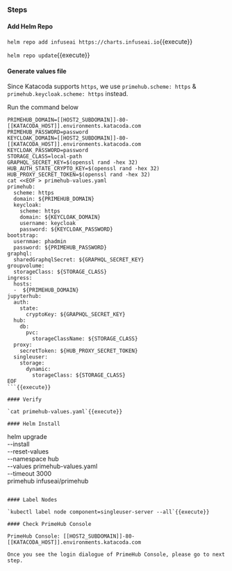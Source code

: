### Steps

#### Add Helm Repo

`helm repo add infuseai https://charts.infuseai.io`{{execute}}

`helm repo update`{{execute}}

#### Generate values file

Since Katacoda supports `https`, we use `primehub.scheme: https` & `primehub.keycloak.scheme: https` instead.

Run the command below

```
PRIMEHUB_DOMAIN=[[HOST2_SUBDOMAIN]]-80-[[KATACODA_HOST]].environments.katacoda.com
PRIMEHUB_PASSWORD=password
KEYCLOAK_DOMAIN=[[HOST2_SUBDOMAIN]]-80-[[KATACODA_HOST]].environments.katacoda.com
KEYCLOAK_PASSWORD=password
STORAGE_CLASS=local-path
GRAPHQL_SECRET_KEY=$(openssl rand -hex 32)
HUB_AUTH_STATE_CRYPTO_KEY=$(openssl rand -hex 32)
HUB_PROXY_SECRET_TOKEN=$(openssl rand -hex 32)
cat <<EOF > primehub-values.yaml
primehub:
  scheme: https
  domain: ${PRIMEHUB_DOMAIN}
  keycloak:
    scheme: https
    domain: ${KEYCLOAK_DOMAIN}
    username: keycloak
    password: ${KEYCLOAK_PASSWORD}
bootstrap:
  usernmae: phadmin  
  password: ${PRIMEHUB_PASSWORD}
graphql:
  sharedGraphqlSecret: ${GRAPHQL_SECRET_KEY}
groupvolume:
  storageClass: ${STORAGE_CLASS}
ingress:
  hosts:
  -  ${PRIMEHUB_DOMAIN}
jupyterhub:
  auth:
    state:
      cryptoKey: ${GRAPHQL_SECRET_KEY}
  hub:
    db:
      pvc:
        storageClassName: ${STORAGE_CLASS}
  proxy:
    secretToken: ${HUB_PROXY_SECRET_TOKEN}
  singleuser:
    storage:
      dynamic:
        storageClass: ${STORAGE_CLASS}
EOF
```{{execute}}

#### Verify

`cat primehub-values.yaml`{{execute}}

#### Helm Install

```
helm upgrade \
--install \
--reset-values \
--namespace hub  \
--values primehub-values.yaml \
--timeout 3000 \
primehub infuseai/primehub
```{{execute}}

#### Label Nodes

`kubectl label node component=singleuser-server --all`{{execute}}

#### Check PrimeHub Console

PrimeHub Console: [[HOST2_SUBDOMAIN]]-80-[[KATACODA_HOST]].environments.katacoda.com

Once you see the login dialogue of PrimeHub Console, please go to next step.
